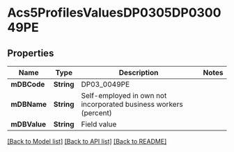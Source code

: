 # Acs5ProfilesValuesDP0305DP030049PE

## Properties
Name | Type | Description | Notes
------------ | ------------- | ------------- | -------------
**mDBCode** | **String** | DP03_0049PE | 
**mDBName** | **String** | Self-employed in own not incorporated business workers (percent) | 
**mDBValue** | **String** | Field value | 

[[Back to Model list]](../README.md#documentation-for-models) [[Back to API list]](../README.md#documentation-for-api-endpoints) [[Back to README]](../README.md)


